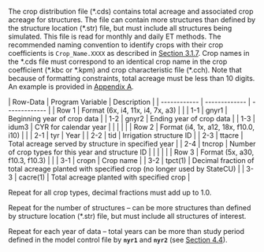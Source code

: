 The crop distribution file (\*.cds) contains total acreage and associated crop acreage for structures. 
The file can contain more structures than defined by the structure location (\*.str) file, but must include 
all structures being simulated.  This file is read for monthly and daily ET methods. The recommended naming 
convention to identify crops with their crop coefficients is `Crop_Name.XXXX` as described in [Section 3.1.7](../ModelDescription/31.md). 
Crop names in the \*.cds file must correspond to an identical crop name in the crop coefficient (\*.kbc or \*.kpm) 
and crop characteristic file (\*.cch). Note that because of formatting constraints, total acreage must be less 
than 10 digits. An example is provided in [Appendix A](../AppendixA/A1.md).

 | Row-Data | Program Variable | Description |
    | ------------ | ------------- | ------------- |
	| Row 1 | Format (6x, i4, 11x, i4, 7x, a3) | |
	| 1-1 | gnyr1 | Beginning year of crop data |
	| 1-2 | gnyr2 | Ending year of crop data |
	| 1-3 | idum3 | CYR for calendar year |
	| | | |
	| Row 2 | Format (i4, 1x, a12, 18x, f10.0, i10) | |
	| 2-1 | tyr | Year |
	| 2-2 | tid | Irrigation structure ID | 
	| 2-3 | ttacre | Total acreage served by structure in specified year |
	| 2-4 | tncrop | Number of crop types for this year and structure ID |
	| | | |
	| Row 3 | Format (5x, a30, f10.3, f10.3) | |
	| 3-1 | cropn | Crop name | 
	| 3-2 | tpct(1) | Decimal fraction of total acreage planted with specified crop (no longer used by StateCU) |
	| 3-3 | cacre(1) | Total acreage planted with specified crop |
	
Repeat for all crop types, decimal fractions must add up to 1.0.

Repeat for the number of structures – can be more  structures than defined by structure location (\*.str) file, but must include all structures of interest.

Repeat for each year of data – total years can be more than study period  defined in the model control file by **`nyr1`** and **`nyr2`** (see [Section 4.4](../InputDescription/44.md)). 